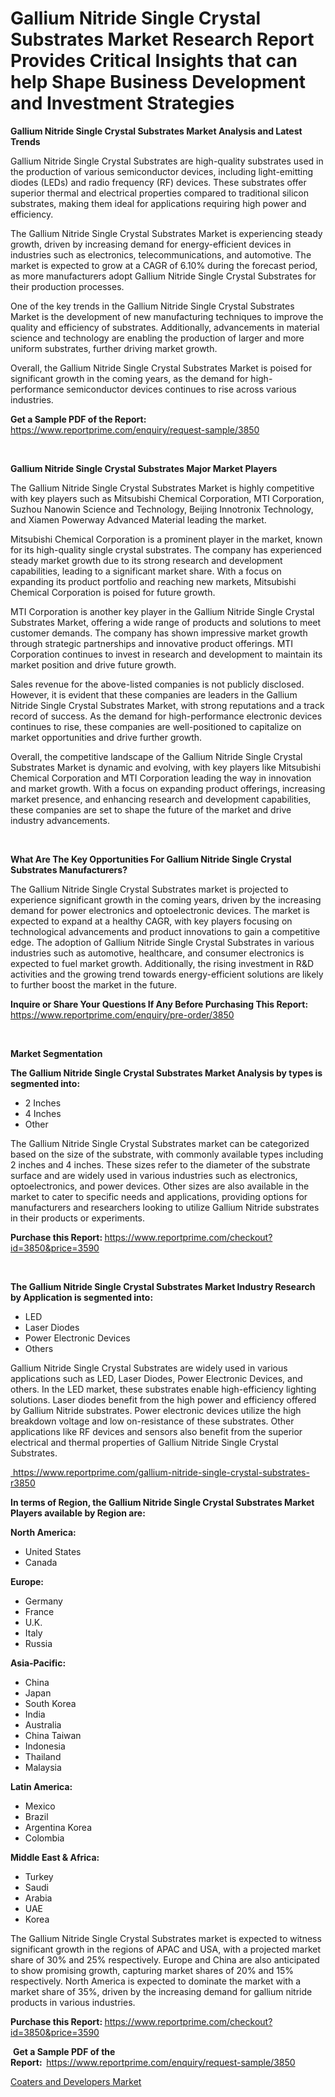 <p><h1>Gallium Nitride Single Crystal Substrates Market Research Report Provides Critical Insights that can help Shape Business Development and Investment Strategies</h1></p><p><strong>Gallium Nitride Single Crystal Substrates Market Analysis and Latest Trends</strong></p>
<p><p>Gallium Nitride Single Crystal Substrates are high-quality substrates used in the production of various semiconductor devices, including light-emitting diodes (LEDs) and radio frequency (RF) devices. These substrates offer superior thermal and electrical properties compared to traditional silicon substrates, making them ideal for applications requiring high power and efficiency.</p><p>The Gallium Nitride Single Crystal Substrates Market is experiencing steady growth, driven by increasing demand for energy-efficient devices in industries such as electronics, telecommunications, and automotive. The market is expected to grow at a CAGR of 6.10% during the forecast period, as more manufacturers adopt Gallium Nitride Single Crystal Substrates for their production processes.</p><p>One of the key trends in the Gallium Nitride Single Crystal Substrates Market is the development of new manufacturing techniques to improve the quality and efficiency of substrates. Additionally, advancements in material science and technology are enabling the production of larger and more uniform substrates, further driving market growth.</p><p>Overall, the Gallium Nitride Single Crystal Substrates Market is poised for significant growth in the coming years, as the demand for high-performance semiconductor devices continues to rise across various industries.</p></p>
<p><strong>Get a Sample PDF of the Report:&nbsp;</strong> <a href="https://www.reportprime.com/enquiry/request-sample/3850">https://www.reportprime.com/enquiry/request-sample/3850</a></p>
<p>&nbsp;</p>
<p><strong>Gallium Nitride Single Crystal Substrates Major Market Players</strong></p>
<p><p>The Gallium Nitride Single Crystal Substrates Market is highly competitive with key players such as Mitsubishi Chemical Corporation, MTI Corporation, Suzhou Nanowin Science and Technology, Beijing Innotronix Technology, and Xiamen Powerway Advanced Material leading the market.</p><p>Mitsubishi Chemical Corporation is a prominent player in the market, known for its high-quality single crystal substrates. The company has experienced steady market growth due to its strong research and development capabilities, leading to a significant market share. With a focus on expanding its product portfolio and reaching new markets, Mitsubishi Chemical Corporation is poised for future growth.</p><p>MTI Corporation is another key player in the Gallium Nitride Single Crystal Substrates Market, offering a wide range of products and solutions to meet customer demands. The company has shown impressive market growth through strategic partnerships and innovative product offerings. MTI Corporation continues to invest in research and development to maintain its market position and drive future growth.</p><p>Sales revenue for the above-listed companies is not publicly disclosed. However, it is evident that these companies are leaders in the Gallium Nitride Single Crystal Substrates Market, with strong reputations and a track record of success. As the demand for high-performance electronic devices continues to rise, these companies are well-positioned to capitalize on market opportunities and drive further growth.</p><p>Overall, the competitive landscape of the Gallium Nitride Single Crystal Substrates Market is dynamic and evolving, with key players like Mitsubishi Chemical Corporation and MTI Corporation leading the way in innovation and market growth. With a focus on expanding product offerings, increasing market presence, and enhancing research and development capabilities, these companies are set to shape the future of the market and drive industry advancements.</p></p>
<p>&nbsp;</p>
<p><strong>What Are The Key Opportunities For Gallium Nitride Single Crystal Substrates Manufacturers?</strong></p>
<p><p>The Gallium Nitride Single Crystal Substrates market is projected to experience significant growth in the coming years, driven by the increasing demand for power electronics and optoelectronic devices. The market is expected to expand at a healthy CAGR, with key players focusing on technological advancements and product innovations to gain a competitive edge. The adoption of Gallium Nitride Single Crystal Substrates in various industries such as automotive, healthcare, and consumer electronics is expected to fuel market growth. Additionally, the rising investment in R&D activities and the growing trend towards energy-efficient solutions are likely to further boost the market in the future.</p></p>
<p><strong>Inquire or Share Your Questions If Any Before Purchasing This Report:</strong> <a href="https://www.reportprime.com/enquiry/pre-order/3850">https://www.reportprime.com/enquiry/pre-order/3850</a></p>
<p>&nbsp;</p>
<p><strong>Market Segmentation</strong></p>
<p><strong>The Gallium Nitride Single Crystal Substrates Market Analysis by types is segmented into:</strong></p>
<p><ul><li>2 Inches</li><li>4 Inches</li><li>Other</li></ul></p>
<p><p>The Gallium Nitride Single Crystal Substrates market can be categorized based on the size of the substrate, with commonly available types including 2 inches and 4 inches. These sizes refer to the diameter of the substrate surface and are widely used in various industries such as electronics, optoelectronics, and power devices. Other sizes are also available in the market to cater to specific needs and applications, providing options for manufacturers and researchers looking to utilize Gallium Nitride substrates in their products or experiments.</p></p>
<p><strong>Purchase this Report:&nbsp;</strong><a href="https://www.reportprime.com/checkout?id=3850&price=3590">https://www.reportprime.com/checkout?id=3850&price=3590</a></p>
<p>&nbsp;</p>
<p><strong>The Gallium Nitride Single Crystal Substrates Market Industry Research by Application is segmented into:</strong></p>
<p><ul><li>LED</li><li>Laser Diodes</li><li>Power Electronic Devices</li><li>Others</li></ul></p>
<p><p>Gallium Nitride Single Crystal Substrates are widely used in various applications such as LED, Laser Diodes, Power Electronic Devices, and others. In the LED market, these substrates enable high-efficiency lighting solutions. Laser diodes benefit from the high power and efficiency offered by Gallium Nitride substrates. Power electronic devices utilize the high breakdown voltage and low on-resistance of these substrates. Other applications like RF devices and sensors also benefit from the superior electrical and thermal properties of Gallium Nitride Single Crystal Substrates.</p></p>
<p><a href="https://www.reportprime.com/gallium-nitride-single-crystal-substrates-r3850">&nbsp;https://www.reportprime.com/gallium-nitride-single-crystal-substrates-r3850</a></p>
<p><strong>In terms of Region, the Gallium Nitride Single Crystal Substrates Market Players available by Region are:</strong></p>
<p>
    <p> <strong> North America: </strong>
        <ul>
            <li>United States</li>
            <li>Canada</li>
        </ul>
        </p> 
    <p> <strong> Europe: </strong>
        <ul>
            <li>Germany</li>
            <li>France</li>
            <li>U.K.</li>
            <li>Italy</li>
            <li>Russia</li>
        </ul>
        </p> 
    <p> <strong> Asia-Pacific: </strong>
        <ul>
            <li>China</li>
            <li>Japan</li>
            <li>South Korea</li>
            <li>India</li>
            <li>Australia</li>
            <li>China Taiwan</li>
            <li>Indonesia</li>
            <li>Thailand</li>
            <li>Malaysia</li>
        </ul>
        </p> 
    <p> <strong> Latin America: </strong>
        <ul>
            <li>Mexico</li>
            <li>Brazil</li>
            <li>Argentina Korea</li>
            <li>Colombia</li>
        </ul>
        </p> 
    <p> <strong> Middle East & Africa: </strong>
        <ul>
            <li>Turkey</li>
            <li>Saudi</li>
            <li>Arabia</li>
            <li>UAE</li>
            <li>Korea</li>
        </ul>
    </p>
    </p>
<p><p>The Gallium Nitride Single Crystal Substrates market is expected to witness significant growth in the regions of APAC and USA, with a projected market share of 30% and 25% respectively. Europe and China are also anticipated to show promising growth, capturing market shares of 20% and 15% respectively. North America is expected to dominate the market with a market share of 35%, driven by the increasing demand for gallium nitride products in various industries.</p></p>
<p><strong>Purchase this Report: </strong><a href="https://www.reportprime.com/checkout?id=3850&price=3590">https://www.reportprime.com/checkout?id=3850&price=3590</a></p>
<p>&nbsp;<strong>Get a Sample PDF of the Report:&nbsp;&nbsp;</strong><a href="https://www.reportprime.com/enquiry/request-sample/3850">https://www.reportprime.com/enquiry/request-sample/3850</a></p>
<p><strong></strong></p>
<p><p><a href="https://github.com/LibbySpencer2018/Market-Research-Report-List-1/blob/main/coaters-and-developers-market.md">Coaters and Developers Market</a></p></p>